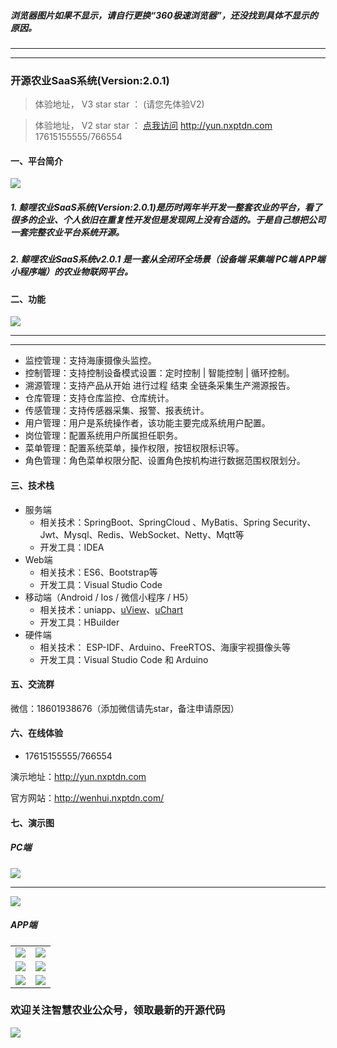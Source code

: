 ##### 浏览器图片如果不显示，请自行更换“360极速浏览器”，还没找到具体不显示的原因。

***
***




### 开源农业SaaS系统(Version:2.0.1)

> 体验地址， V3 star star ： (请您先体验V2)  

> 体验地址， V2 star star ： [点我访问](http://yun.nxptdn.com)  http://yun.nxptdn.com  17615155555/766554



#### 一、平台简介

<img src="https://wenhui-1251454246.cos.ap-nanjing.myqcloud.com/ny/nongye-v2/%E7%BB%93%E6%9E%84/1.jpg" max-width="800" />

##### 1. 鲸哩农业SaaS系统(Version:2.0.1)是历时两年半开发一整套农业的平台，看了很多的企业、个人依旧在重复性开发但是发现网上没有合适的。于是自己想把公司一套完整农业平台系统开源。

##### 2. 鲸哩农业SaaS系统v2.0.1 是一套从全闭环全场景（设备端 采集端 PC端 APP端 小程序端）的农业物联网平台。




#### 二、功能

<img src="https://wenhui-1251454246.cos.ap-nanjing.myqcloud.com/ny/nongye-v2/%E7%BB%93%E6%9E%84/1.jpg" />

---
***

- 监控管理：支持海康摄像头监控。
- 控制管理：支持控制设备模式设置：定时控制 | 智能控制 | 循环控制。
- 溯源管理：支持产品从开始 进行过程 结束 全链条采集生产溯源报告。
- 仓库管理：支持仓库监控、仓库统计。
- 传感管理：支持传感器采集、报警、报表统计。
- 用户管理：用户是系统操作者，该功能主要完成系统用户配置。
- 岗位管理：配置系统用户所属担任职务。
- 菜单管理：配置系统菜单，操作权限，按钮权限标识等。
- 角色管理：角色菜单权限分配、设置角色按机构进行数据范围权限划分。

#### 三、技术栈
   * 服务端
       - 相关技术：SpringBoot、SpringCloud 、MyBatis、Spring Security、Jwt、Mysql、Redis、WebSocket、Netty、Mqtt等
       - 开发工具：IDEA    
   * Web端
       - 相关技术：ES6、Bootstrap等 
       - 开发工具：Visual Studio Code    
   * 移动端（Android / Ios / 微信小程序 / H5）
       - 相关技术：uniapp、[uView](https://www.uviewui.com/)、[uChart](https://www.ucharts.cn/)
       - 开发工具：HBuilder
   * 硬件端
       - 相关技术： ESP-IDF、Arduino、FreeRTOS、海康宇视摄像头等
       - 开发工具：Visual Studio Code 和 Arduino



#### 五、交流群

微信：18601938676（添加微信请先star，备注申请原因）
#### 六、在线体验

- 17615155555/766554  

演示地址：http://yun.nxptdn.com

官方网站：http://wenhui.nxptdn.com/


#### 七、演示图

##### PC端

<img src="https://wenhui-1251454246.cos.ap-nanjing.myqcloud.com/ny/nongye-v2/PC%E7%AB%AF/1.jpg"/>

***

<img src="https://wenhui-1251454246.cos.ap-nanjing.myqcloud.com/ny/nongye-v2/PC%E7%AB%AF/2.jpg"/>


##### APP端
<table>
    <tr>
        <td><img src="https://wenhui-1251454246.cos.ap-nanjing.myqcloud.com/ny/nongye-v2/APP%E7%AB%AF/1.jpg"/></td>
        <td><img src="https://wenhui-1251454246.cos.ap-nanjing.myqcloud.com/ny/nongye-v2/APP%E7%AB%AF/2.jpg"/></td>
    </tr>
	<tr>
        <td><img src="https://wenhui-1251454246.cos.ap-nanjing.myqcloud.com/ny/nongye-v2/APP%E7%AB%AF/3.jpg"/></td>
        <td><img src="https://wenhui-1251454246.cos.ap-nanjing.myqcloud.com/ny/nongye-v2/APP%E7%AB%AF/4.jpg"/></td>
    </tr>
	<tr>
        <td><img src="https://wenhui-1251454246.cos.ap-nanjing.myqcloud.com/ny/nongye-v2/APP%E7%AB%AF/5.jpg"/></td>
        <td><img src="https://wenhui-1251454246.cos.ap-nanjing.myqcloud.com/ny/nongye-v2/APP%E7%AB%AF/6.jpg"/></td>
    </tr>
</table>


### 欢迎关注智慧农业公众号，领取最新的开源代码
      
   <img src="https://img-blog.csdnimg.cn/2078334870644b4cbe3845730ab5fc88.jpeg"/>